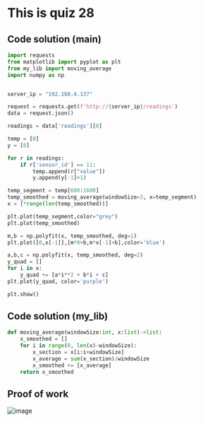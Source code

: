 # This is quiz 28

## Code solution (main)
```.py
import requests
from matplotlib import pyplot as plt
from my_lib import moving_average
import numpy as np


server_ip = "192.168.4.137"

request = requests.get(f'http://{server_ip}/readings')
data = request.json()

readings = data['readings'][0]

temp = [0]
y = [0]

for r in readings:
    if r['sensor_id'] == 11:
        temp.append(r["value"])
        y.append(y[-1]+1)

temp_segment = temp[600:1600]
temp_smoothed = moving_average(windowSize=3, x=temp_segment)
x = [*range(len(temp_smoothed))]

plt.plot(temp_segment,color="grey")
plt.plot(temp_smoothed)

m,b = np.polyfit(x, temp_smoothed, deg=1)
plt.plot([0,x[-1]],[m*0+b,m*x[-1]+b],color='blue')

a,b,c = np.polyfit(x, temp_smoothed, deg=2)
y_quad = []
for i in x:
    y_quad += [a*i**2 + b*i + c]
plt.plot(y_quad, color='purple')

plt.show()
```

## Code solution (my_lib)
```.py
def moving_average(windowSize:int, x:list)->list:
    x_smoothed = []
    for i in range(0, len(x)-windowSize):
        x_section = x[i:i+windowSize]
        x_average = sum(x_section)/windowSize
        x_smoothed += [x_average]
    return x_smoothed
```

## Proof of work
![image](https://github.com/user-attachments/assets/e431eb34-ac43-4edc-9571-77efa85f767c)
